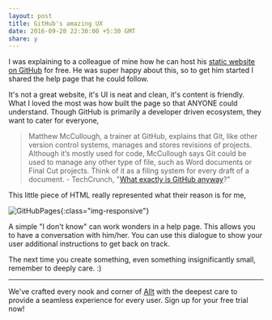 ```yaml
---
layout: post
title: GitHub's amazing UX
date: 2016-09-20 22:30:00 +5:30 GMT
share: y
---
```


I was explaining to a colleague of mine how he can host his [static website on GitHub](https://pages.github.com/) for free. He was super happy about this, so to get him started I shared the help page that he could follow.

<!--break-->

It's not a great website, it's UI is neat and clean, it's content is friendly. What I loved the most was how built the page so that ANYONE could understand. Though GitHub is primarily a developer driven ecosystem, they want to cater for everyone,

> Matthew McCullough, a trainer at GitHub, explains that Git, like other version control systems, manages and stores revisions of projects. Although it’s mostly used for code, McCullough says Git could be used to manage any other type of file, such as Word documents or Final Cut projects. Think of it as a filing system for every draft of a document. - TechCrunch, "[What exactly is GitHub anyway](https://techcrunch.com/2012/07/14/what-exactly-is-github-anyway/)?"

This little piece of HTML really represented what their reason is for me,

![GitHubPages](https://s3-ap-southeast-1.amazonaws.com/blob.blankcursor.com/uploads/medium/976/dfdccb8e-54a5-404e-a55a-1f1d35e3c508.png){:class="img-responsive"}

A simple "I don't know" can work wonders in a help page. This allows you to have a conversation with him/her. You can use this dialogue to show your user additional instructions to get back on track.

The next time you create something, even something insignificantly small, remember to deeply care. :)

---
We've crafted every nook and corner of [Allt](https://allt.in) with the deepest care to provide a seamless experience for every user. Sign up for your free trial now!
